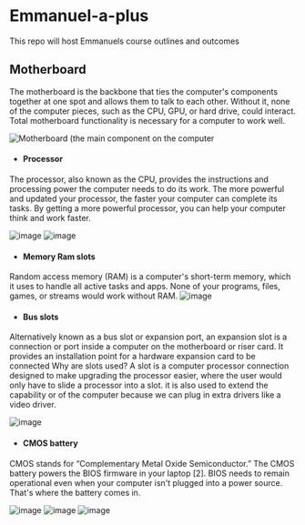 # Emmanuel-a-plus
This repo will host Emmanuels course outlines and outcomes

## Motherboard
The motherboard is the backbone that ties the computer's components together at one spot and allows them to talk to each other. Without it, none of the computer pieces, such as the CPU, GPU, or hard drive, could interact. Total motherboard functionality is necessary for a computer to work well.

![Motherboard (the main component on the computer](https://user-images.githubusercontent.com/55901714/164583091-d52f4276-2362-4ad9-9bd8-ce105f745d08.png)



- #### Processor

The processor, also known as the CPU, provides the instructions and processing power the computer needs to do its work. The more powerful and updated your processor, the faster your computer can complete its tasks. By getting a more powerful processor, you can help your computer think and work faster.

![image](https://user-images.githubusercontent.com/55901714/164584688-a017faa3-faeb-4b46-8e19-9f563e7a9206.png) ![image](https://user-images.githubusercontent.com/55901714/164584777-b56beed5-dcae-4ded-8bf3-20ac506d81c7.png)




- #### Memory Ram slots

Random access memory (RAM) is a computer's short-term memory, which it uses to handle all active tasks and apps. None of your programs, files, games, or streams would work without RAM.
![image](https://user-images.githubusercontent.com/55901714/164584426-790e8887-214e-4c7f-a997-ca891de9c4ea.png)



- #### Bus slots

Alternatively known as a bus slot or expansion port, an expansion slot is a connection or port inside a computer on the motherboard or riser card. It provides an installation point for a hardware expansion card to be connected
Why are slots used?
A slot is a computer processor connection designed to make upgrading the processor easier, where the user would only have to slide a processor into a slot. it is also used to extend the capability or of the computer because we can plug in extra drivers like a video driver.

![image](https://user-images.githubusercontent.com/55901714/164587039-d202fe4c-c43e-4c62-a6b0-e4414120ee83.png)


- #### CMOS battery

CMOS stands for “Complementary Metal Oxide Semiconductor.” The CMOS battery powers the BIOS firmware in your laptop [2]. BIOS needs to remain operational even when your computer isn't plugged into a power source. That's where the battery comes in.

![image](https://user-images.githubusercontent.com/55901714/164587574-bb61778b-0ede-4b34-96c2-cab98b2639cb.png) ![image](https://user-images.githubusercontent.com/55901714/164587748-27e7b473-788a-43ef-84f0-841af59838a2.png) ![image](https://user-images.githubusercontent.com/55901714/164587865-8743da13-234d-40b2-80b4-3461fd256350.png)







